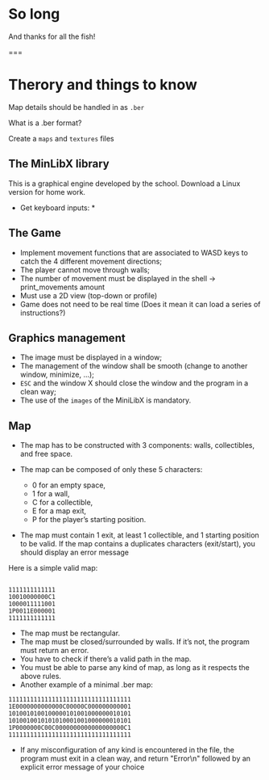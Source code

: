 # So long

And thanks for all the fish!

===

# Therory and things to know

Map details should be handled in as `.ber`

What is a .ber format?

Create a `maps` and `textures` files

## The MinLibX library

This is a graphical engine developed by the school. Download a Linux version for home work.

* Get keyboard inputs:
    * 

## The Game

* Implement movement functions that are associated to WASD keys to catch the 4 different movement directions;
* The player cannot move through walls;
* The number of movement must be displayed in the shell -> print_movements amount
* Must use a 2D view (top-down or profile)
* Game does not need to be real time (Does it mean it can load a series of instructions?)

## Graphics management

* The image must be displayed in a window;
* The management of the window shall be smooth (change to another window, minimize, ...);
* `ESC` and the window X should close the window and the program in a clean way;
* The use of the `images` of the MiniLibX is mandatory.

## Map

* The map has to be constructed with 3 components: walls, collectibles, and free
space.
* The map can be composed of only these 5 characters:
  * 0 for an empty space,
  * 1 for a wall,
  * C for a collectible,
  * E for a map exit,
  * P for the player’s starting position.

* The map must contain 1 exit, at least 1 collectible, and 1 starting position to be valid. If the map contains a duplicates characters (exit/start), you should display an error message

Here is a simple valid map:

```

1111111111111
10010000000C1
1000011111001
1P0011E000001
1111111111111

```

* The map must be rectangular.
* The map must be closed/surrounded by walls. If it’s not, the program must return an error.
* You have to check if there’s a valid path in the map.
* You must be able to parse any kind of map, as long as it respects the above rules.
* Another example of a minimal .ber map:

```
1111111111111111111111111111111111
1E0000000000000C00000C000000000001
1010010100100000101001000000010101
1010010010101010001001000000010101
1P0000000C00C0000000000000000000C1
1111111111111111111111111111111111
```

* If any misconfiguration of any kind is encountered in the file, the program must exit in a clean way, and return "Error\n" followed by an explicit error message of your choice
